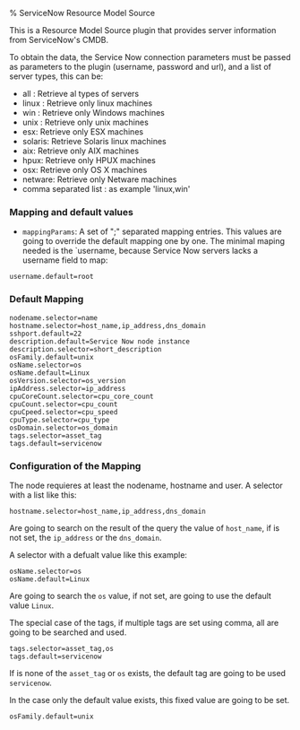 % ServiceNow Resource Model Source

This is a Resource Model Source plugin that provides server information from ServiceNow's CMDB.

To obtain the data, the Service Now connection parameters must be passed as parameters to the plugin
(username, password and url), and a list of server types, this can be:

* all : Retrieve al types of servers
* linux : Retrieve only linux machines
* win : Retrieve only Windows machines
* unix : Retrieve only unix machines
* esx: Retrieve only ESX machines
* solaris: Retrieve Solaris linux machines
* aix: Retrieve only AIX machines
* hpux: Retrieve only HPUX machines
* osx: Retrieve only OS X machines
* netware: Retrieve only Netware machines
* comma separated list : as example 'linux,win'

### Mapping and default values

* `mappingParams`: A set of ";" separated mapping entries. This values are going to override the default mapping
one by one.
The minimal maping needed is the `username, because Service Now servers lacks a username field to map:

```
username.default=root
```

### Default Mapping

```
nodename.selector=name
hostname.selector=host_name,ip_address,dns_domain
sshport.default=22
description.default=Service Now node instance
description.selector=short_description
osFamily.default=unix
osName.selector=os
osName.default=Linux
osVersion.selector=os_version
ipAddress.selector=ip_address
cpuCoreCount.selector=cpu_core_count
cpuCount.selector=cpu_count
cpuCpeed.selector=cpu_speed
cpuType.selector=cpu_type
osDomain.selector=os_domain
tags.selector=asset_tag
tags.default=servicenow
```

### Configuration of the Mapping

The node requieres at least the nodename, hostname and user.
A selector with a list like this:

```
hostname.selector=host_name,ip_address,dns_domain
```

Are going to search on the result of the query the value of `host_name`, if is not set, the `ip_address` or the
`dns_domain`.

A selector with a defualt value like this example:

```
osName.selector=os
osName.default=Linux
```
Are going to search the `os` value, if not set, are going to use the default value `Linux`.

The special case of the tags, if multiple tags are set using comma, all are going to be searched and used.

```
tags.selector=asset_tag,os
tags.default=servicenow
```
If is none of the `asset_tag` or `os` exists, the default tag are going to be used `servicenow`.

In the case only the default value exists, this fixed value are going to be set.

```
osFamily.default=unix
```
